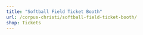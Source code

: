 ```yaml
---
title: "Softball Field Ticket Booth"
url: /corpus-christi/softball-field-ticket-booth/
shop: Tickets
---
```


